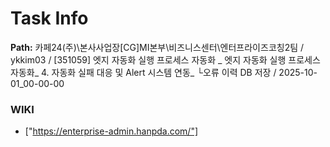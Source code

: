 # Task Info

**Path:** 카페24(주)\본사사업장\[CG]MI본부\비즈니스센터\엔터프라이즈코칭2팀 / ykkim03 / [351059] 엣지 자동화 실행 프로세스 자동화 _ 엣지 자동화 실행 프로세스 자동화_ 4. 자동화 실패 대응 및 Alert 시스템 연동_ └오류 이력 DB 저장 / 2025-10-01_00-00-00

### WIKI
- ["https://enterprise-admin.hanpda.com/"]

